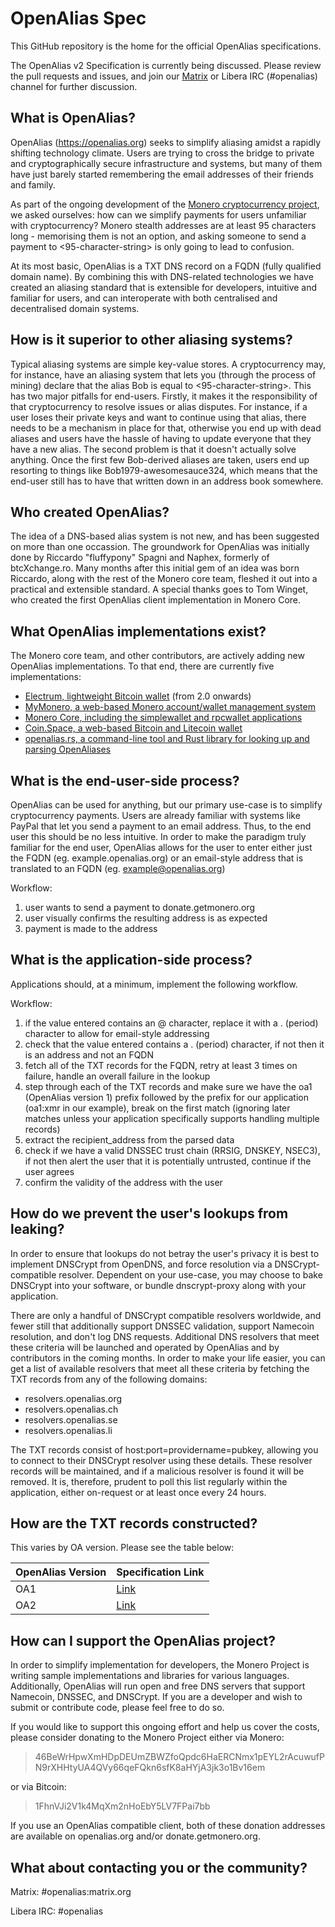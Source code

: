 # OpenAlias Spec

This GitHub repository is the home for the official OpenAlias specifications.

The OpenAlias v2 Specification is currently being discussed. Please review the pull requests and issues, and join our [Matrix](https://matrix.to/#/#openalias:matrix.org) or Libera IRC (#openalias) channel for further discussion.

## What is OpenAlias?

OpenAlias (https://openalias.org) seeks to simplify aliasing amidst a rapidly shifting technology climate. Users are trying to cross the bridge to private and cryptographically secure infrastructure and systems, but many of them have just barely started remembering the email addresses of their friends and family.

As part of the ongoing development of the [Monero cryptocurrency project](https://getmonero.org), we asked ourselves: how can we simplify payments for users unfamiliar with cryptocurrency? Monero stealth addresses are at least 95 characters long - memorising them is not an option, and asking someone to send a payment to <95-character-string> is only going to lead to confusion.

At its most basic, OpenAlias is a TXT DNS record on a FQDN (fully qualified domain name). By combining this with DNS-related technologies we have created an aliasing standard that is extensible for developers, intuitive and familiar for users, and can interoperate with both centralised and decentralised domain systems.

## How is it superior to other aliasing systems?

Typical aliasing systems are simple key-value stores. A cryptocurrency may, for instance, have an aliasing system that lets you (through the process of mining) declare that the alias Bob is equal to <95-character-string>. This has two major pitfalls for end-users. Firstly, it makes it the responsibility of that cryptocurrency to resolve issues or alias disputes. For instance, if a user loses their private keys and want to continue using that alias, there needs to be a mechanism in place for that, otherwise you end up with dead aliases and users have the hassle of having to update everyone that they have a new alias. The second problem is that it doesn't actually solve anything. Once the first few Bob-derived aliases are taken, users end up resorting to things like Bob1979-awesomesauce324, which means that the end-user still has to have that written down in an address book somewhere.

## Who created OpenAlias?

The idea of a DNS-based alias system is not new, and has been suggested on more than one occassion. The groundwork for OpenAlias was initially done by Riccardo "fluffypony" Spagni and Naphex, formerly of btcXchange.ro. Many months after this initial gem of an idea was born Riccardo, along with the rest of the Monero core team, fleshed it out into a practical and extensible standard. A special thanks goes to Tom Winget, who created the first OpenAlias client implementation in Monero Core.

## What OpenAlias implementations exist?

The Monero core team, and other contributors, are actively adding new OpenAlias implementations. To that end, there are currently five implementations:

* [Electrum, lightweight Bitcoin wallet](https://electrum.org/) (from 2.0 onwards)
* [MyMonero, a web-based Monero account/wallet management system](https://mymonero.com/)
* [Monero Core, including the simplewallet and rpcwallet applications](https://getmonero.org/)
* [Coin.Space, a web-based Bitcoin and Litecoin wallet](https://coin.space/)
* [openalias.rs, a command-line tool and Rust library for looking up and parsing OpenAliases](https://github.com/nabijaczleweli/openalias.rs)

## What is the end-user-side process?

OpenAlias can be used for anything, but our primary use-case is to simplify cryptocurrency payments. Users are already familiar with systems like PayPal that let you send a payment to an email address. Thus, to the end user this should be no less intuitive. In order to make the paradigm truly familiar for the end user, OpenAlias allows for the user to enter either just the FQDN (eg. example.openalias.org) or an email-style address that is translated to an FQDN (eg. example@openalias.org)

Workflow:

1. user wants to send a payment to donate.getmonero.org
2. user visually confirms the resulting address is as expected
3. payment is made to the address

## What is the application-side process?

Applications should, at a minimum, implement the following workflow.

Workflow:
1. if the value entered contains an @ character, replace it with a . (period) character to allow for email-style addressing
2. check that the value entered contains a . (period) character, if not then it is an address and not an FQDN
3. fetch all of the TXT records for the FQDN, retry at least 3 times on failure, handle an overall failure in the lookup
4. step through each of the TXT records and make sure we have the oa1 (OpenAlias version 1) prefix followed by the prefix for our application (oa1:xmr in our example), break on the first match (ignoring later matches unless your application specifically supports handling multiple records)
5. extract the recipient_address from the parsed data
6. check if we have a valid DNSSEC trust chain (RRSIG, DNSKEY, NSEC3), if not then alert the user that it is potentially untrusted, continue if the user agrees
7. confirm the validity of the address with the user

## How do we prevent the user's lookups from leaking?

In order to ensure that lookups do not betray the user's privacy it is best to implement DNSCrypt from OpenDNS, and force resolution via a DNSCrypt-compatible resolver. Dependent on your use-case, you may choose to bake DNSCrypt into your software, or bundle dnscrypt-proxy along with your application.

There are only a handful of DNSCrypt compatible resolvers worldwide, and fewer still that additionally support DNSSEC validation, support Namecoin resolution, and don't log DNS requests. Additional DNS resolvers that meet these criteria will be launched and operated by OpenAlias and by contributors in the coming months. In order to make your life easier, you can get a list of available resolvers that meet all these criteria by fetching the TXT records from any of the following domains:

* resolvers.openalias.org
* resolvers.openalias.ch
* resolvers.openalias.se
* resolvers.openalias.li

The TXT records consist of host:port=providername=pubkey, allowing you to connect to their DNSCrypt resolver using these details. These resolver records will be maintained, and if a malicious resolver is found it will be removed. It is, therefore, prudent to poll this list regularly within the application, either on-request or at least once every 24 hours.

## How are the TXT records constructed?

This varies by OA version. Please see the table below:

| OpenAlias Version | Specification Link |
| --- | --- |
| OA1 | [Link](/oa1.md) |
| OA2 | [Link](/oa2.md) |

## How can I support the OpenAlias project?

In order to simplify implementation for developers, the Monero Project is writing sample implementations and libraries for various languages. Additionally, OpenAlias will run open and free DNS servers that support Namecoin, DNSSEC, and DNSCrypt. If you are a developer and wish to submit or contribute code, please feel free to do so.

If you would like to support this ongoing effort and help us cover the costs, please consider donating to the Monero Project either via Monero:

> 46BeWrHpwXmHDpDEUmZBWZfoQpdc6HaERCNmx1pEYL2rAcuwufPN9rXHHtyUA4QVy66qeFQkn6sfK8aHYjA3jk3o1Bv16em

or via Bitcoin:

> 1FhnVJi2V1k4MqXm2nHoEbY5LV7FPai7bb

If you use an OpenAlias compatible client, both of these donation addresses are available on openalias.org and/or donate.getmonero.org.

## What about contacting you or the community?

Matrix: #openalias:matrix.org

Libera IRC: #openalias
